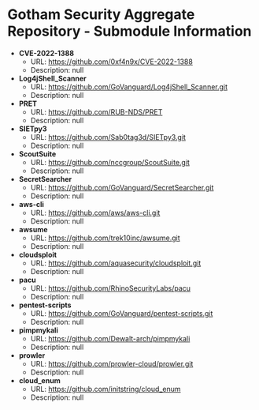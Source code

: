 # Gotham Security Aggregate Repository - Submodule Information
- **CVE-2022-1388**
  - URL: https://github.com/0xf4n9x/CVE-2022-1388
  - Description: null
- **Log4jShell_Scanner**
  - URL: https://github.com/GoVanguard/Log4jShell_Scanner.git
  - Description: null
- **PRET**
  - URL: https://github.com/RUB-NDS/PRET
  - Description: null
- **SIETpy3**
  - URL: https://github.com/Sab0tag3d/SIETpy3.git
  - Description: null
- **ScoutSuite**
  - URL: https://github.com/nccgroup/ScoutSuite.git
  - Description: null
- **SecretSearcher**
  - URL: https://github.com/GoVanguard/SecretSearcher.git
  - Description: null
- **aws-cli**
  - URL: https://github.com/aws/aws-cli.git
  - Description: null
- **awsume**
  - URL: https://github.com/trek10inc/awsume.git
  - Description: null
- **cloudsploit**
  - URL: https://github.com/aquasecurity/cloudsploit.git
  - Description: null
- **pacu**
  - URL: https://github.com/RhinoSecurityLabs/pacu
  - Description: null
- **pentest-scripts**
  - URL: https://github.com/GoVanguard/pentest-scripts.git
  - Description: null
- **pimpmykali**
  - URL: https://github.com/Dewalt-arch/pimpmykali
  - Description: null
- **prowler**
  - URL: https://github.com/prowler-cloud/prowler.git
  - Description: null
- **cloud_enum**
  - URL: https://github.com/initstring/cloud_enum
  - Description: null
